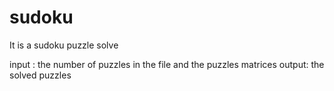 # sudoku

It is a sudoku puzzle solve

input : the number of puzzles in the file and the puzzles matrices
output: the solved puzzles 
